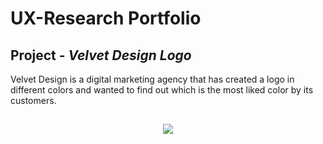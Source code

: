 # UX-Research Portfolio

## Project - *Velvet Design Logo*

Velvet Design is a digital marketing agency that has created a logo in different colors and wanted to find out which is the most liked color by its customers.

<h2 align="center"><img src="https://i.ibb.co/XDNrzqN/done-is-better-than-perfect.png" /></h2>